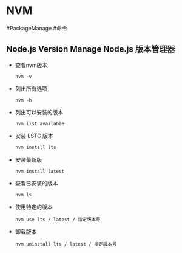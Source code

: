 # NVM

#PackageManage #命令

## Node.js Version Manage Node.js 版本管理器

- 查看nvm版本

  ```
  nvm -v
  ```

- 列出所有选项

  ```
  nvm -h 
  ```

- 列出可以安装的版本

  ```
  nvm list available
  ```

- 安装 LSTC 版本

  ```sh
  nvm install lts 
  ```

- 安装最新版

  ```
  nvm install latest
  ```

- 查看已安装的版本

  ```
  nvm ls
  ```

- 使用特定的版本

  ```
  nvm use lts / latest / 指定版本号
  ```

- 卸载版本

  ```
  nvm uninstall lts / latest / 指定版本号
  ```